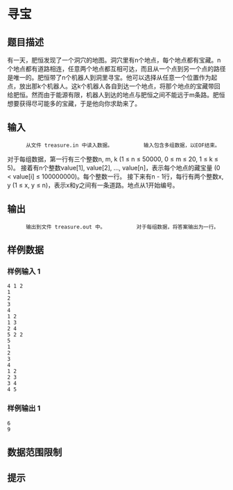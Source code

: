 # 寻宝

## 题目描述

有一天，肥恒发现了一个洞穴的地图。洞穴里有n个地点，每个地点都有宝藏。n个地点都有道路相连，任意两个地点都互相可达，而且从一个点到另一个点的路径是唯一的。肥恒带了n个机器人到洞里寻宝。他可以选择从任意一个位置作为起点，放出那k个机器人。这k个机器人各自到达一个地点，将那个地点的宝藏带回给肥恒。然而由于能源有限，机器人到达的地点与肥恒之间不能远于m条路。肥恒想要获得尽可能多的宝藏，于是他向你求助来了。

## 输入


          从文件 treasure.in 中读入数据。          输入包含多组数据，以EOF结束。
对于每组数据，第一行有三个整数n, m, k (1 ≤ n ≤ 50000, 0 ≤ m ≤ 20, 1 ≤ k ≤ 5)。
接着有n个整数value[1], value[2], …, value[n]，表示每个地点的藏宝量 (0 < value[i] ≤ 100000000)。每个整数一行。
接下来有n - 1行，每行有两个整数x, y (1 ≤ x, y ≤ n)，表示x和y之间有一条道路。地点从1开始编号。        

## 输出


          输出到文件 treasure.out 中。          对于每组数据，将答案输出为一行。        

## 样例数据

### 样例输入 1

```
4 1 2
1
2
3
4
1 2
1 3
2 4
5 2 2
5
1
2
3
4
1 2
2 3
3 4
4 5

```

### 样例输出 1

```
6
9

```


## 数据范围限制



## 提示



